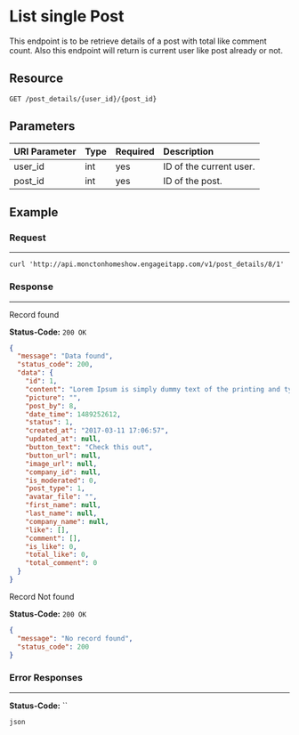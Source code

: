 # List single Post

This endpoint is to be retrieve details of a post with total like comment count. Also this endpoint will return is current user like post already or not.

## Resource

```
GET /post_details/{user_id}/{post_id}
```

## Parameters

URI Parameter | Type | Required | Description
:------------ | :--- | :------- | :----------
user_id       | int  | yes      | ID of the current user.
post_id       | int  | yes      | ID of the post.

## Example

### Request

--------------------------------------------------------------------------------

```curl
curl 'http://api.monctonhomeshow.engageitapp.com/v1/post_details/8/1'
```

### Response

--------------------------------------------------------------------------------
Record found

**Status-Code:** `200 OK`

```json
{
  "message": "Data found",
  "status_code": 200,
  "data": {
    "id": 1,
    "content": "Lorem Ipsum is simply dummy text of the printing and typesetting industry. Lorem Ipsum has been the industry's standard dummy text ever since the 1500s, when an unknown printer took a galley of type and scrambled it to make a type specimen book.",
    "picture": "",
    "post_by": 8,
    "date_time": 1489252612,
    "status": 1,
    "created_at": "2017-03-11 17:06:57",
    "updated_at": null,
    "button_text": "Check this out",
    "button_url": null,
    "image_url": null,
    "company_id": null,
    "is_moderated": 0,
    "post_type": 1,
    "avatar_file": "",
    "first_name": null,
    "last_name": null,
    "company_name": null,
    "like": [],
    "comment": [],
    "is_like": 0,
    "total_like": 0,
    "total_comment": 0
  }
}
```

Record Not found

**Status-Code:** `200 OK`

```json
{
  "message": "No record found",
  "status_code": 200
}
```
### Error Responses

--------------------------------------------------------------------------------

**Status-Code:** ``

`json`
